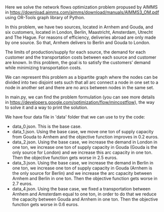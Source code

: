 Here we solve the network flows optimization problem propused by AIMMS in https://download.aimms.com/aimms/download/manuals/AIMMS3_OM.pdf using OR-Tools graph library of Python.

In this problem, we have two sources, located in Arnhem and Gouda, and six customers, located in London, Berlin, Maastricht, Amsterdam, Utrecht and The Hague. For reasons of efficiency, deliveries abroad are only made by one source. So that, Arnhem delivers to Berlin and Gouda to London.

The limits of production/supply for each source, the demand for each customer and the transportation costs between each source and customer are known. In this problem, the goal is to satisfy the customers’ demand while minimizing transportation costs.

We can represent this problem as a bipartite graph where the nodes can be divided into two disjoint sets such that all arc connect a node in one set to a node in another set and there are no arcs between nodes in the same set.

In main.py, we can find the problem formulation (you can see more details in https://developers.google.com/optimization/flow/mincostflow), the way to solve it and a way to print the solution.

We have four data file in 'data' folder that we can use to try the code:
* data_0.json. This is the base case.
* data_1.json. Using the base case, we move one ton of supply capacity from Gouda to Arnhem and the objective function improves in 0.2 euros.
* data_2.json. Using the base case, we increase the demand in London in one ton, we increase one ton of supply capacity in Gouda (Gouda is the only source for London) and we increase this arc capacity in one ton. Then the objective function gets worse in 2.5 euros.
* data_3.json. Using the base case, we increase the demand in Berlin in one ton, we increase one ton of supply capacity in Gouda (Arnhem is the only source for Berlin) and we increase the arc capacity between Arnhem and Berlin in one ton. Then the objective function gets worse in 2.7 euros.
* data_4.json. Using the base case, we fixed a transportation between Arnhem and Amsterdam equal to one ton, in order to do that we reduce the capacity between Gouda and Arnhem in one ton. Then the objective function gets worse in 0.6 euros.